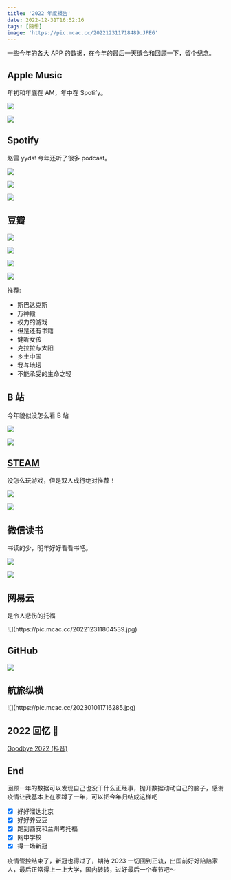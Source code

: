 ```yaml
---
title: '2022 年度报告'
date: 2022-12-31T16:52:16
tags: [随想]
image: 'https://pic.mcac.cc/202212311718489.JPEG'
---
```


一些今年的各大 APP 的数据，在今年的最后一天缝合和回顾一下，留个纪念。

## Apple Music

年初和年底在 AM，年中在 Spotify。

<div className="p-6">

![](https://pic.mcac.cc/202212311718489.JPEG)

![](https://pic.mcac.cc/202212311718490.JPEG)

</div>

## Spotify

赵雷 yyds! 今年还听了很多 podcast。

<div className="px-6">

![](https://pic.mcac.cc/202212311725728.JPEG)

![](https://pic.mcac.cc/202212311725727.JPEG)

<div className="px-10">

![](https://pic.mcac.cc/202212311725726.JPG)

</div>

</div>

## 豆瓣

<div className="w-1/2">

![](https://pic.mcac.cc/202212311734187.jpg)

![](https://pic.mcac.cc/202212311734188.JPG)

![](https://pic.mcac.cc/202212311734189.JPG)

![](https://pic.mcac.cc/202212311804751.JPEG)

</div>

推荐:

- 斯巴达克斯
- 万神殿
- 权力的游戏
- 但是还有书籍
- 健听女孩
- 克拉拉与太阳
- 乡土中国
- 我与地坛
- 不能承受的生命之轻

## B 站

今年貌似没怎么看 B 站

<div className="w-2/3">

![](https://pic.mcac.cc/202212311758957.JPEG)

![](https://pic.mcac.cc/202212311758956.jpg)

</div>

## [STEAM](https://s.team/y22/chfvccnr?l=schinese)

没怎么玩游戏，但是双人成行绝对推荐！

<div className="w-2/3">

![](https://pic.mcac.cc/202212311652817.png)

![](https://pic.mcac.cc/202212311657781.png)

</div>

## 微信读书

书读的少，明年好好看看书吧。

<div className="w-2/3">

![](https://pic.mcac.cc/202212311808519.JPEG)

![](https://pic.mcac.cc/202212311808518.JPEG)

</div>

## 网易云

是令人悲伤的托福

<div className="w-1/2">
![](https://pic.mcac.cc/202212311804539.jpg)
</div>

## GitHub

![](https://pic.mcac.cc/202212311822178.png)

## 航旅纵横

<div className="w-1/2">
![](https://pic.mcac.cc/202301011716285.jpg)
</div>

## 2022 回忆 🧩

[Goodbye 2022 (抖音)](https://www.douyin.com/video/7183322891478453542)

## End

回顾一年的数据可以发现自己也没干什么正经事，抛开数据动动自己的脑子，感谢疫情让我基本上在家蹲了一年，可以把今年归结成这样吧

- [x] 好好溜达北京
- [x] 好好养豆豆
- [x] 跑到西安和兰州考托福
- [x] 网申学校
- [x] 得一场新冠

疫情管控结束了，新冠也得过了，期待 2023 一切回到正轨，出国前好好陪陪家人，最后正常得上一上大学，国内转转，过好最后一个春节吧～
